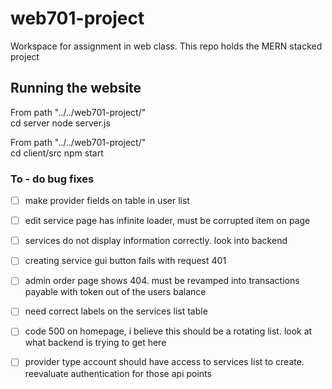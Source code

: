 # web701-project
Workspace for assignment in web class. This repo holds the MERN stacked project


## Running the website

From path "../../web701-project/"  
cd server 
node server.js  

From path "../../web701-project/"  
cd client/src
npm start


### To - do bug fixes

- [ ] make provider fields on table in user list

- [ ] edit service page has infinite loader, must be corrupted item on page

- [ ] services do not display information correctly. look into backend

- [ ] creating service gui button fails with request 401

- [ ] admin order page shows 404. must be revamped into transactions payable with token out of the users balance

- [ ] need correct labels on the services list table

- [ ] code 500 on homepage, i believe this should be a rotating list. look at what backend is trying to get here

- [ ] provider type account should have access to services list to create. reevaluate authentication for those api points